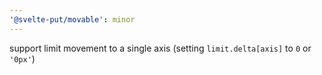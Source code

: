 ```yaml
---
'@svelte-put/movable': minor
---
```


support limit movement to a single axis (setting `limit.delta[axis]` to `0` or `'0px'`)
